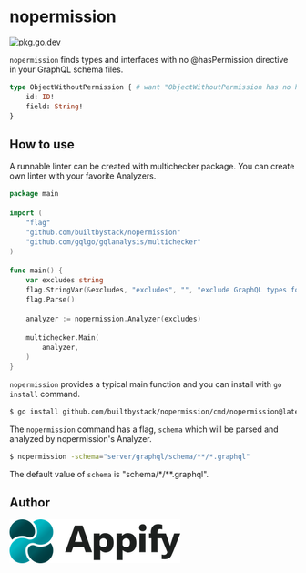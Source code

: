 # nopermission

[![pkg.go.dev][gopkg-badge]][gopkg]

`nopermission` finds types and interfaces with no @hasPermission directive in your GraphQL schema files.

```graphql
type ObjectWithoutPermission { # want "ObjectWithoutPermission has no hasPermission directive"
    id: ID!
    field: String!
}
```

## How to use

A runnable linter can be created with multichecker package.
You can create own linter with your favorite Analyzers.

```go
package main

import (
	"flag"
	"github.com/builtbystack/nopermission"
	"github.com/gqlgo/gqlanalysis/multichecker"
)

func main() {
	var excludes string
	flag.StringVar(&excludes, "excludes", "", "exclude GraphQL types for node check. it can specify multiple values separated by `,` and it can use regex(e.g .+Connection")
	flag.Parse()

	analyzer := nopermission.Analyzer(excludes)

	multichecker.Main(
		analyzer,
	)
}
```

`nopermission` provides a typical main function and you can install with `go install` command.

```sh
$ go install github.com/builtbystack/nopermission/cmd/nopermission@latest
```

The `nopermission` command has a flag, `schema` which will be parsed and analyzed by nopermission's Analyzer.

```sh
$ nopermission -schema="server/graphql/schema/**/*.graphql"
```

The default value of `schema` is "schema/*/**.graphql".

## Author

[![Appify Technologies, Inc.](appify-logo.png)](http://github.com/builtbystack)

<!-- links -->
[gopkg]: https://pkg.go.dev/github.com/builtbystack/nopermission
[gopkg-badge]: https://pkg.go.dev/badge/github.com/builtbystack/nopermission?status.svg
